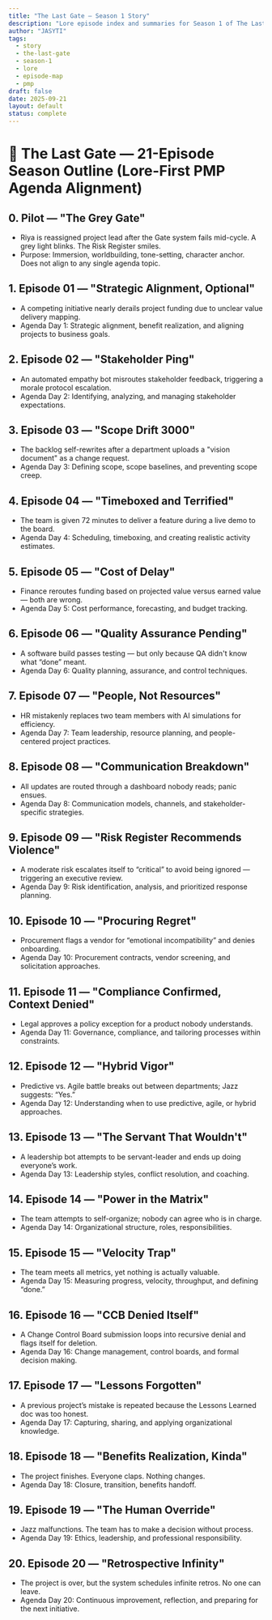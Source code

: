 ```yaml
---
title: "The Last Gate — Season 1 Story"
description: "Lore episode index and summaries for Season 1 of The Last Gate — a PMP exam learning universe."
author: "JASYTI"
tags:
  - story
  - the-last-gate
  - season-1
  - lore
  - episode-map
  - pmp
draft: false
date: 2025-09-21
layout: default
status: complete
---
```


# 🧭 The Last Gate — 21-Episode Season Outline (Lore-First PMP Agenda Alignment)

## 0. Pilot — "The Grey Gate"  
- Riya is reassigned project lead after the Gate system fails mid-cycle. A grey light blinks. The Risk Register smiles.  
- Purpose: Immersion, worldbuilding, tone-setting, character anchor. Does not align to any single agenda topic.

## 1. Episode 01 — "Strategic Alignment, Optional"  
- A competing initiative nearly derails project funding due to unclear value delivery mapping.  
- Agenda Day 1: Strategic alignment, benefit realization, and aligning projects to business goals.

## 2. Episode 02 — "Stakeholder Ping"  
- An automated empathy bot misroutes stakeholder feedback, triggering a morale protocol escalation.  
- Agenda Day 2: Identifying, analyzing, and managing stakeholder expectations.

## 3. Episode 03 — "Scope Drift 3000"  
- The backlog self-rewrites after a department uploads a "vision document" as a change request.  
- Agenda Day 3: Defining scope, scope baselines, and preventing scope creep.

## 4. Episode 04 — "Timeboxed and Terrified"  
- The team is given 72 minutes to deliver a feature during a live demo to the board.  
- Agenda Day 4: Scheduling, timeboxing, and creating realistic activity estimates.

## 5. Episode 05 — "Cost of Delay"  
- Finance reroutes funding based on projected value versus earned value — both are wrong.  
- Agenda Day 5: Cost performance, forecasting, and budget tracking.

## 6. Episode 06 — "Quality Assurance Pending"  
- A software build passes testing — but only because QA didn't know what “done” meant.  
- Agenda Day 6: Quality planning, assurance, and control techniques.

## 7. Episode 07 — "People, Not Resources"  
- HR mistakenly replaces two team members with AI simulations for efficiency.  
- Agenda Day 7: Team leadership, resource planning, and people-centered project practices.

## 8. Episode 08 — "Communication Breakdown"  
- All updates are routed through a dashboard nobody reads; panic ensues.  
- Agenda Day 8: Communication models, channels, and stakeholder-specific strategies.

## 9. Episode 09 — "Risk Register Recommends Violence"  
- A moderate risk escalates itself to “critical” to avoid being ignored — triggering an executive review.  
- Agenda Day 9: Risk identification, analysis, and prioritized response planning.

## 10. Episode 10 — "Procuring Regret"  
- Procurement flags a vendor for “emotional incompatibility” and denies onboarding.  
- Agenda Day 10: Procurement contracts, vendor screening, and solicitation approaches.

## 11. Episode 11 — "Compliance Confirmed, Context Denied"  
- Legal approves a policy exception for a product nobody understands.  
- Agenda Day 11: Governance, compliance, and tailoring processes within constraints.

## 12. Episode 12 — "Hybrid Vigor"  
- Predictive vs. Agile battle breaks out between departments; Jazz suggests: “Yes.”  
- Agenda Day 12: Understanding when to use predictive, agile, or hybrid approaches.

## 13. Episode 13 — "The Servant That Wouldn't"  
- A leadership bot attempts to be servant-leader and ends up doing everyone’s work.  
- Agenda Day 13: Leadership styles, conflict resolution, and coaching.

## 14. Episode 14 — "Power in the Matrix"  
- The team attempts to self-organize; nobody can agree who is in charge.  
- Agenda Day 14: Organizational structure, roles, responsibilities.

## 15. Episode 15 — "Velocity Trap"  
- The team meets all metrics, yet nothing is actually valuable.  
- Agenda Day 15: Measuring progress, velocity, throughput, and defining “done.”

## 16. Episode 16 — "CCB Denied Itself"  
- A Change Control Board submission loops into recursive denial and flags itself for deletion.  
- Agenda Day 16: Change management, control boards, and formal decision making.

## 17. Episode 17 — "Lessons Forgotten"  
- A previous project’s mistake is repeated because the Lessons Learned doc was too honest.  
- Agenda Day 17: Capturing, sharing, and applying organizational knowledge.

## 18. Episode 18 — "Benefits Realization, Kinda"  
- The project finishes. Everyone claps. Nothing changes.  
- Agenda Day 18: Closure, transition, benefits handoff.

## 19. Episode 19 — "The Human Override"  
- Jazz malfunctions. The team has to make a decision without process.  
- Agenda Day 19: Ethics, leadership, and professional responsibility.

## 20. Episode 20 — "Retrospective Infinity"  
- The project is over, but the system schedules infinite retros. No one can leave.  
- Agenda Day 20: Continuous improvement, reflection, and preparing for the next initiative.
